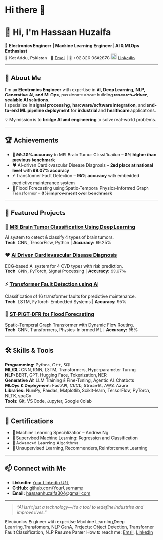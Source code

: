 # Hi there 👋

# 👋 Hi, I'm Hassaan Huzaifa  

**🎯 Electronics Engineer | Machine Learning Engineer | AI & MLOps Enthusiast**  
📍 Kot Addu, Pakistan | 📧 [Email](hassaanhuzaifa304@gmail.com) | 📱 +92 326 9682878  <img width="20" height="20" alt="image" src="https://github.com/user-attachments/assets/0c095e5e-cb50-49fc-aeaa-eeb5331e702d" />  [LinkedIn](https://www.linkedin.com/in/hassaan-huzaifa-928807379?utm_source=share&utm_campaign=share_via&utm_content=profile&utm_medium=android_app)  



---

## 🚀 About Me  
I'm an **Electronics Engineer** with expertise in **AI, Deep Learning, NLP, Generative AI, and MLOps**, passionate about building **research-driven, scalable AI solutions**.  
I specialize in **signal processing**, **hardware/software integration**, and **end-to-end ML pipeline deployment** for **industrial** and **healthcare** applications.  

💡 My mission is to **bridge AI and engineering** to solve real-world problems.  

---

## 🏆 Achievements  
- 🧠 **99.25% accuracy** in MRI Brain Tumor Classification – **5% higher than previous benchmark**  
- ❤️ AI-driven Cardiovascular Disease Diagnosis – **2nd place at national level** with **99.07% accuracy**  
- ⚡ Transformer Fault Detection – **95% accuracy** with embedded predictive maintenance system  
- 🌊 Flood Forecasting using Spatio-Temporal Physics-Informed Graph Transformer – **8% improvement over benchmark**  

---

## 📂 Featured Projects  
### 🧬 **[MRI Brain Tumor Classification Using Deep Learning](#)**  
AI system to detect & classify 4 types of brain tumors.  
**Tech:** CNN, TensorFlow, Python | **Accuracy:** 99.25%  

### ❤️ **[AI Driven Cardiovascular Disease Diagnosis](#)**  
ECG-based AI system for 4 CVD types with risk prediction.  
**Tech:** CNN, PyTorch, Signal Processing | **Accuracy:** 99.07%  

### ⚡ **[Transformer Fault Detection using AI](#)**  
Classification of 16 transformer faults for predictive maintenance.  
**Tech:** LSTM, PyTorch, Embedded Systems | **Accuracy:** 95%  

### 🌊 **[ST-PIGT-DFR for Flood Forecasting](#)**  
Spatio-Temporal Graph Transformer with Dynamic Flow Routing.  
**Tech:** GNN, Transformers, Physics-Informed ML | **Accuracy:** 96%  

---

## 🛠 Skills & Tools  
**Programming:** Python, C++, SQL  
**ML/DL:** CNN, RNN, LSTM, Transformers, Hyperparameter Tuning  
**NLP:** BERT, GPT, Hugging Face, Tokenization, NER  
**Generative AI:** LLM Training & Fine-Tuning, Agentic AI, Chatbots  
**MLOps & Deployment:** FastAPI, CI/CD, Streamlit, AWS, Azure  
**Libraries:** NumPy, Pandas, Matplotlib, Scikit-learn, TensorFlow, PyTorch, NLTK, spaCy  
**Tools:** Git, VS Code, Jupyter, Google Colab  

---

## 📜 Certifications  
- 🏅 Machine Learning Specialization – Andrew Ng  
- 🏅 Supervised Machine Learning: Regression and Classification  
- 🏅 Advanced Learning Algorithms  
- 🏅 Unsupervised Learning, Recommenders, Reinforcement Learning  

---

## 📫 Connect with Me  

- **LinkedIn:** [Your LinkedIn URL](https://www.linkedin.com/in/hassaan-huzaifa-928807379?utm_source=share&utm_campaign=share_via&utm_content=profile&utm_medium=android_app)  
- **GitHub:** [github.com/YourUsername](#)  
- **Email:** hassaanhuzaifa304@gmail.com  

---

> _“AI isn’t just a technology—it’s a tool to redefine industries and improve lives.”_  

Electronics Engineer with expertise Machine Learning,Deep Learning,Transfomers, NLP GenA,
Projects: Object Detection, Transformer Fault Classification, NLP Resume Parser 
How to reach me: [Email](hassaanhuzaifa304@gmail.com),
 [LinkedIn](https://www.linkedin.com/in/hassaan-huzaifa-928807379?utm_source=share&utm_campaign=share_via&utm_content=profile&utm_medium=android_app)  

<!-- You can add badges, stats, and GIFs as well -->

